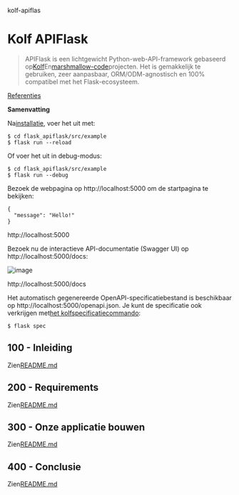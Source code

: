 kolf-apiflas

# Kolf APIFlask

> APIFlask is een lichtgewicht Python-web-API-framework gebaseerd op[Kolf](https://github.com/pallets/flask)En[marshmallow-code](https://github.com/marshmallow-code)projecten. Het is gemakkelijk te gebruiken, zeer aanpasbaar, ORM/ODM-agnostisch en 100% compatibel met het Flask-ecosysteem.

[Referenties](./REFERENCES.md)

**Samenvatting**

Na[installatie](./300/100/README.md), voer het uit met:

    $ cd flask_apiflask/src/example
    $ flask run --reload

Of voer het uit in debug-modus:

    $ cd flask_apiflask/src/example
    $ flask run --debug

Bezoek de webpagina op http&#x3A;//localhost:5000 om de startpagina te bekijken:

    {
      "message": "Hello!"
    }

http&#x3A;//localhost:5000

Bezoek nu de interactieve API-documentatie (Swagger UI) op http&#x3A;//localhost:5000/docs:

![image](https://github.com/user-attachments/assets/32bbb227-97fc-4f39-808b-a9f91f917979)

http&#x3A;//localhost:5000/docs

Het automatisch gegenereerde OpenAPI-specificatiebestand is beschikbaar op http&#x3A;//localhost:5000/openapi.json. Je kunt de specificatie ook verkrijgen met[het kolfspecificatiecommando](https://apiflask.com/openapi/#the-flask-spec-command):

    $ flask spec

## 100 - Inleiding

Zien[README.md](./100/README.md)

## 200 - Requirements

Zien[README.md](./200/README.md)

## 300 - Onze applicatie bouwen

Zien[README.md](./300/README.md)

## 400 - Conclusie

Zien[README.md](./400/README.md)
